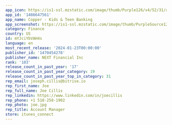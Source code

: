 ```yaml
---
app_icon: https://is1-ssl.mzstatic.com/image/thumb/Purple126/v4/52/31/a1/5231a11e-bcd2-17ba-fc9c-5276c4af77dc/AppIcon-0-0-1x_U007emarketing-0-7-0-85-220.png/1024x1024bb.png
app_id: '1486647561'
app_name: Copper - Kids & Teen Banking
app_screenshot: https://is1-ssl.mzstatic.com/image/thumb/PurpleSource126/v4/71/8d/ab/718dab3a-6ff2-3837-fc4c-5d29fe54ab2a/c3c38ef3-afab-43a2-9810-7773317aace4_Copper_App_Screens_2023_CFA_v5_1242x2208_Slide_1.png/1242x2208bb.png
category: Finance
country: US
id: mYJciYbVAH4s
language: en
most_recent_release: '2024-01-23T00:00:00'
publisher_id: '1470454278'
publisher_name: NEXT Financial Inc
rank: '103'
release_count_in_past_year: '17'
release_count_in_past_year_category: 19
release_count_in_past_year_top_in_category: 31
rep_email: joseph.cillis@bitrise.io
rep_first_name: Joe
rep_full_name: Joe Cillis
rep_linkedin: https://www.linkedin.com/in/joecillis
rep_phone: +1 518-258-1902
rep_photo: joe.jpg
rep_title: Account Manager
store: itunes_connect
---
```

